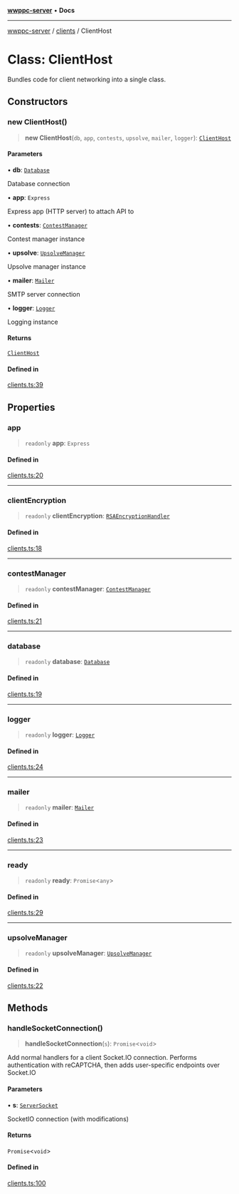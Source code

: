 [**wwppc-server**](../../README.md) • **Docs**

***

[wwppc-server](../../modules.md) / [clients](../README.md) / ClientHost

# Class: ClientHost

Bundles code for client networking into a single class.

## Constructors

### new ClientHost()

> **new ClientHost**(`db`, `app`, `contests`, `upsolve`, `mailer`, `logger`): [`ClientHost`](ClientHost.md)

#### Parameters

• **db**: [`Database`](../../database/classes/Database.md)

Database connection

• **app**: `Express`

Express app (HTTP server) to attach API to

• **contests**: [`ContestManager`](../../contest/classes/ContestManager.md)

Contest manager instance

• **upsolve**: [`UpsolveManager`](../../upsolve/classes/UpsolveManager.md)

Upsolve manager instance

• **mailer**: [`Mailer`](../../email/classes/Mailer.md)

SMTP server connection

• **logger**: [`Logger`](../../log/interfaces/Logger.md)

Logging instance

#### Returns

[`ClientHost`](ClientHost.md)

#### Defined in

[clients.ts:39](https://github.com/WWPPC/WWPPC-server/blob/96bcc74e00ec496e35202c4bddfc3a060fa4a556/src/clients.ts#L39)

## Properties

### app

> `readonly` **app**: `Express`

#### Defined in

[clients.ts:20](https://github.com/WWPPC/WWPPC-server/blob/96bcc74e00ec496e35202c4bddfc3a060fa4a556/src/clients.ts#L20)

***

### clientEncryption

> `readonly` **clientEncryption**: [`RSAEncryptionHandler`](../../cryptoUtil/classes/RSAEncryptionHandler.md)

#### Defined in

[clients.ts:18](https://github.com/WWPPC/WWPPC-server/blob/96bcc74e00ec496e35202c4bddfc3a060fa4a556/src/clients.ts#L18)

***

### contestManager

> `readonly` **contestManager**: [`ContestManager`](../../contest/classes/ContestManager.md)

#### Defined in

[clients.ts:21](https://github.com/WWPPC/WWPPC-server/blob/96bcc74e00ec496e35202c4bddfc3a060fa4a556/src/clients.ts#L21)

***

### database

> `readonly` **database**: [`Database`](../../database/classes/Database.md)

#### Defined in

[clients.ts:19](https://github.com/WWPPC/WWPPC-server/blob/96bcc74e00ec496e35202c4bddfc3a060fa4a556/src/clients.ts#L19)

***

### logger

> `readonly` **logger**: [`Logger`](../../log/interfaces/Logger.md)

#### Defined in

[clients.ts:24](https://github.com/WWPPC/WWPPC-server/blob/96bcc74e00ec496e35202c4bddfc3a060fa4a556/src/clients.ts#L24)

***

### mailer

> `readonly` **mailer**: [`Mailer`](../../email/classes/Mailer.md)

#### Defined in

[clients.ts:23](https://github.com/WWPPC/WWPPC-server/blob/96bcc74e00ec496e35202c4bddfc3a060fa4a556/src/clients.ts#L23)

***

### ready

> `readonly` **ready**: `Promise`\<`any`\>

#### Defined in

[clients.ts:29](https://github.com/WWPPC/WWPPC-server/blob/96bcc74e00ec496e35202c4bddfc3a060fa4a556/src/clients.ts#L29)

***

### upsolveManager

> `readonly` **upsolveManager**: [`UpsolveManager`](../../upsolve/classes/UpsolveManager.md)

#### Defined in

[clients.ts:22](https://github.com/WWPPC/WWPPC-server/blob/96bcc74e00ec496e35202c4bddfc3a060fa4a556/src/clients.ts#L22)

## Methods

### handleSocketConnection()

> **handleSocketConnection**(`s`): `Promise`\<`void`\>

Add normal handlers for a client Socket.IO connection.
Performs authentication with reCAPTCHA, then adds user-specific endpoints over Socket.IO

#### Parameters

• **s**: [`ServerSocket`](../interfaces/ServerSocket.md)

SocketIO connection (with modifications)

#### Returns

`Promise`\<`void`\>

#### Defined in

[clients.ts:100](https://github.com/WWPPC/WWPPC-server/blob/96bcc74e00ec496e35202c4bddfc3a060fa4a556/src/clients.ts#L100)
